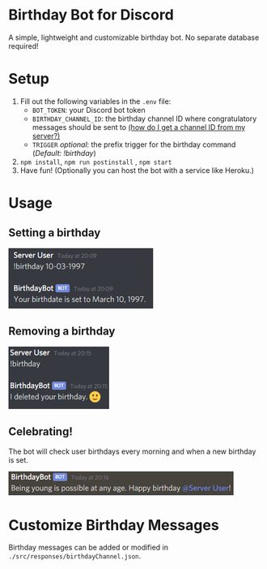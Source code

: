 # Birthday Bot for Discord

A simple, lightweight and customizable birthday bot. No separate database required!

# Setup

1. Fill out the following variables in the `.env` file:
   - `BOT_TOKEN`: your Discord bot token
   - `BIRTHDAY_CHANNEL_ID`: the birthday channel ID where congratulatory messages should be sent to [(how do I get a channel ID from my server?)](https://support.discordapp.com/hc/en-us/articles/206346498-Where-can-I-find-my-User-Server-Message-ID)
   - `TRIGGER` _optional_: the prefix trigger for the birthday command (_Default: !birthday_)
2. `npm install`, `npm run postinstall` , `npm start`
3. Have fun! (Optionally you can host the bot with a service like Heroku.)

# Usage

## Setting a birthday

![birthdaySetExample](./assets/birthdaySetExample.PNG)

## Removing a birthday

![birthdayRemovedExample](./assets/birthdayRemovedExample.png)

## Celebrating!

The bot will check user birthdays every morning and when a new birthday is set.

![birthdayCongratulations](./assets/birthdayCongratulations.PNG)

# Customize Birthday Messages

Birthday messages can be added or modified in `./src/responses/birthdayChannel.json`.
